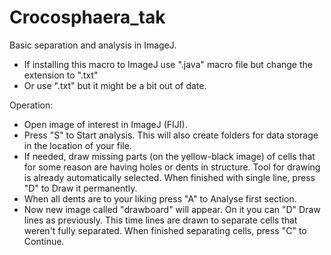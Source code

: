 # Crocosphaera_tak

Basic separation and analysis in ImageJ.
- If installing this macro to ImageJ use ".java" macro file but change the extension to ".txt"
- Or use ".txt" but it might be a bit out of date.

Operation:
- Open image of interest in ImageJ (FIJI).
- Press "S" to Start analysis. This will also create folders for data storage in the location of your file.
- If needed, draw missing parts (on the yellow-black image) of cells that for some reason are having holes or dents in structure. Tool for drawing is already automatically selected. When finished with single line, press "D" to Draw it permanently.
- When all dents are to your liking press "A" to Analyse first section.
- Now new image called "drawboard" will appear. On it you can "D" Draw lines as previously. This time lines are drawn to separate cells that weren't fully separated. When finished separating cells, press "C" to Continue.
